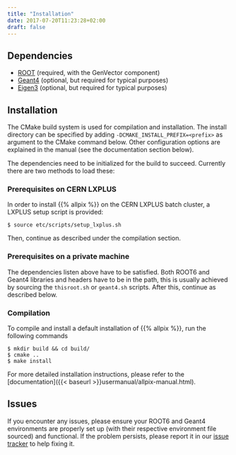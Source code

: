 ```yaml
---
title: "Installation"
date: 2017-07-20T11:23:28+02:00
draft: false
---
```


## Dependencies
* [ROOT](https://root.cern.ch/building-root) (required, with the GenVector component)
* [Geant4](http://geant4.web.cern.ch/geant4/UserDocumentation/UsersGuides/InstallationGuide/html/ch02.html) (optional, but required for typical purposes)
* [Eigen3](http://eigen.tuxfamily.org/index.php?title=Main_Page) (optional, but required for typical purposes)

## Installation
The CMake build system is used for compilation and installation. The install directory can be specified by adding `-DCMAKE_INSTALL_PREFIX=<prefix>` as argument to the CMake command below. Other configuration options are explained in the manual (see the documentation section below).

The dependencies need to be initialized for the build to succeed. Currently there are two methods to load these:

### Prerequisites on CERN LXPLUS
In order to install {{% allpix %}} on the CERN LXPLUS batch cluster, a LXPLUS setup script is provided:
```
$ source etc/scripts/setup_lxplus.sh
```
Then, continue as described under the compilation section.

### Prerequisites on a private machine
The dependencies listen above have to be satisfied. Both ROOT6 and Geant4 libraries and headers have to be in the path, this is usually achieved by sourcing the `thisroot.sh` or `geant4.sh` scripts. After this, continue as described below.

### Compilation
To compile and install a default installation of {{% allpix %}}, run the following commands

```
$ mkdir build && cd build/
$ cmake ..
$ make install
```

For more detailed installation instructions, please refer to the [documentation]({{< baseurl >}}usermanual/allpix-manual.html).

## Issues
If you encounter any issues, please ensure your ROOT6 and Geant4 environments are properly set up (with their respective environment file sourced) and functional. If the problem persists, please report it in our [issue tracker](https://gitlab.cern.ch/simonspa/allpix-squared/issues) to help fixing it.
